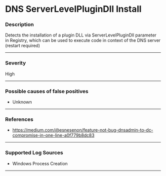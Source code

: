 # DNS ServerLevelPluginDll Install
### Description

Detects the installation of a plugin DLL via ServerLevelPluginDll parameter in Registry, 
which can be used to execute code in context of the DNS server (restart required)

-------------------
### Severity

High

-------------------
<!---
### Detailed Information

- Why is this alert triggered?
- What are the typical causes that generate this alert? (e.g. port scans, unusual file access activity, etc...)
- Which corroborating information should be looked up?
- Any supporting queries to get more information?
- Any supporting visualizations to get more information?

-------------------
--->
### Possible causes of false positives

- Unknown

-------------------
### References

- https://medium.com/@esnesenon/feature-not-bug-dnsadmin-to-dc-compromise-in-one-line-a0f779b8dc83

-------------------
### Supported Log Sources

- Windows Process Creation

-------------------
